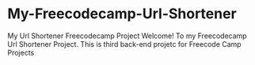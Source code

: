 # My-Freecodecamp-Url-Shortener
My Url Shortener Freecodecamp Project
Welcome! To  my Freecodecamp Url Shortener Project.
This is third back-end projetc for Freecode Camp Projects
